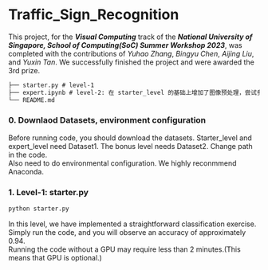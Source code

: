 # Traffic_Sign_Recognition

This project, for the ***Visual Computing*** track of the ***National University of Singapore, School of Computing(SoC) Summer Workshop 2023***, was completed with the contributions of *Yuhao Zhang*, *Bingyu Chen*, *Aijing Liu*, and *Yuxin Tan*. We successfully finished the project and were awarded the 3rd prize.

```markdown
├── starter.py # level-1
├── expert.ipynb # level-2: 在 starter_level 的基础上增加了图像预处理，尝试多种特征提取方式和分类器.
└── README.md
```

### 0. Downlaod Datasets, environment configuration
Before running code, you should download the datasets. Starter_level and expert_level need Dataset1. The bonus level needs Dataset2. 
Change path in the code.        
Also need to do environmental configuration. We highly reconmmend Anaconda.

### 1. Level-1: starter.py
```markdown
python starter.py
```
In this level, we have implemented a straightforward classification exercise. Simply run the code, and you will observe an accuracy of approximately 0.94.          
Running the code without a GPU may require less than 2 minutes.(This means that GPU is optional.)
